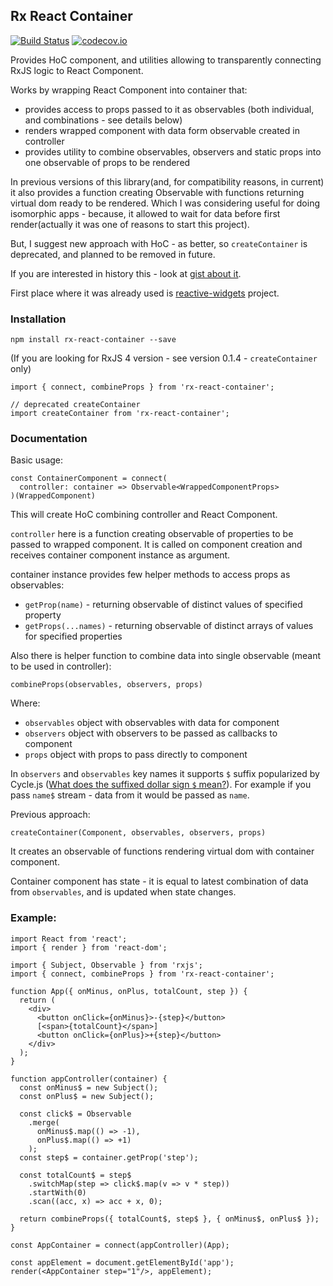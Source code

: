 ## Rx React Container 

[![Build Status](https://travis-ci.org/zxbodya/rx-react-container.svg?branch=master)](https://travis-ci.org/zxbodya/rx-react-container)
[![codecov.io](https://codecov.io/github/zxbodya/rx-react-container/coverage.svg?branch=master)](https://codecov.io/github/zxbodya/rx-react-container?branch=master)

Provides HoC component, and utilities allowing to transparently connecting RxJS logic to React Component.

Works by wrapping React Component into container that:

 - provides access to props passed to it as observables (both individual, and combinations - see details below)
 - renders wrapped component with data form observable created in controller
 - provides utility to combine observables, observers and static props into one observable of props to be rendered

In previous versions of this library(and, for compatibility reasons, in current) it also provides a function creating Observable with functions returning virtual dom ready to be rendered. 
 Which I was considering useful for doing isomorphic apps - because,
 it allowed to wait for data before first render(actually it was one of reasons to start this project).

But, I suggest new approach with HoC - as better, so `createContainer` is deprecated, and planned to be removed in future.

If you are interested in history this - look at [gist about it](https://gist.github.com/zxbodya/20c63681d45a049df3fc).

First place where it was already used is [reactive-widgets](https://github.com/zxbodya/reactive-widgets) project.

### Installation

`npm install rx-react-container --save`

(If you are looking for RxJS 4 version - see version 0.1.4 - `createContainer` only)

```JS
import { connect, combineProps } from 'rx-react-container';

// deprecated createContainer
import createContainer from 'rx-react-container';
```

### Documentation

Basic usage:

```
const ContainerComponent = connect(
  controller: container => Observable<WrappedComponentProps>
)(WrappedComponent)
```

This will create HoC combining controller and React Component.

`controller` here is a function creating observable of properties to be passed to wrapped component. It is called on component creation and receives container component instance as argument.
 
container instance provides few helper methods to access props as observables:

- `getProp(name)` - returning observable of distinct values of specified property
- `getProps(...names)` - returning observable of distinct arrays of values for specified properties

Also there is helper function to combine data into single observable (meant to be used in controller):

`combineProps(observables, observers, props)` 

Where:

- `observables` object with observables with data for component
- `observers` object with observers to be passed as callbacks to component 
- `props` object with props to pass directly to component 

In `observers` and `observables` key names it supports `$` 
suffix popularized by Cycle.js ([What does the suffixed dollar sign `$` mean?](http://cycle.js.org/basic-examples.html#what-does-the-suffixed-dollar-sign-mean)). 
For example if you pass `name$` stream - data from it would be passed as `name`. 

Previous approach:

`createContainer(Component, observables, observers, props)`

It creates an observable of functions rendering virtual dom with container component.
 
Container component has state - it is equal to latest combination of data from `observables`, and is updated when state changes.
 
### Example:

```JS
import React from 'react';
import { render } from 'react-dom';

import { Subject, Observable } from 'rxjs';
import { connect, combineProps } from 'rx-react-container';

function App({ onMinus, onPlus, totalCount, step }) {
  return (
    <div>
      <button onClick={onMinus}>-{step}</button>
      [<span>{totalCount}</span>]
      <button onClick={onPlus}>+{step}</button>
    </div>
  );
}

function appController(container) {
  const onMinus$ = new Subject();
  const onPlus$ = new Subject();

  const click$ = Observable
    .merge(
      onMinus$.map(() => -1),
      onPlus$.map(() => +1)
    );
  const step$ = container.getProp('step');
  
  const totalCount$ = step$
    .switchMap(step => click$.map(v => v * step))
    .startWith(0)
    .scan((acc, x) => acc + x, 0);

  return combineProps({ totalCount$, step$ }, { onMinus$, onPlus$ });
}

const AppContainer = connect(appController)(App);

const appElement = document.getElementById('app');
render(<AppContainer step="1"/>, appElement);

```
